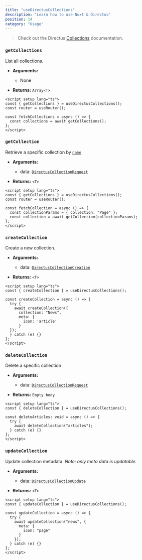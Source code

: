 ```yaml
---
title: "useDirectusCollections"
description: "Learn how to use Nuxt & Directus"
position: 14
category: "Usage"
---
```


> Check out the Directus [Collections](https://docs.directus.io/reference/collections/) documentation.

### `getCollections`

List all collections.

- **Arguments:**

  - None

- **Returns:** `Array<T>`

```vue [pages/collections.vue]
<script setup lang="ts">
const { getCollections } = useDirectusCollections();
const router = useRouter();

const fetchCollections = async () => {
  const collections = await getCollections();
};
</script>
```

### `getCollection`

Retrieve a specific collection by [`name`](https://docs.directus.io/reference/system/collections/#retrieve-a-collection)

- **Arguments:**

  - data: [`DirectusCollectionRequest`](https://github.com/Intevel/nuxt-directus/blob/master/src/runtime/types/index.d.ts#L95)

- **Returns:** `<T>`

```vue [pages/collections.vue]
<script setup lang="ts">
const { getCollections } = useDirectusCollections();
const router = useRouter();

const fetchCollection = async () => {
  const collectionParams = { collection: "Page" };
  const collection = await getCollection(collectionParams);
};
</script>
```

### `createCollection`

Create a new collection.

- **Arguments:**

  - data: [`DirectusCollectionCreation`](https://github.com/Intevel/nuxt-directus/blob/master/src/runtime/types/index.d.ts#122)

- **Returns:** `<T>`

```vue [pages/collection.vue]
<script setup lang="ts">
const { createCollection } = useDirectusCollections();

const createCollection = async () => {
  try {
    await createCollection({ 
      collection: "News", 
      meta: {
        icon: 'article'
      } 
  });
  } catch (e) {}
};
</script>
```

### `deleteCollection`

Delete a specific collection

- **Arguments:**

  - data: [`DirectusCollectionRequest`](https://github.com/Intevel/nuxt-directus/blob/master/src/runtime/types/index.d.ts#95)

- **Returns:** `Empty body`

```vue [pages/collection.vue]
<script setup lang="ts">
const { deleteCollection } = useDirectusCollections();

const deleteArticles: void = async () => {
  try {
    await deleteCollection("articles");
  } catch (e) {}
};
</script>
```

### `updateCollection`

Update collection metadata. _Note: only meta data is updatable._

- **Arguments:**

  - data: [`DirectusCollectionUpdate`](https://github.com/Intevel/nuxt-directus/blob/master/src/runtime/types/index.d.ts#131)

- **Returns:** `<T>`

```vue [pages/collection.vue]
<script setup lang="ts">
const { updateCollection } = useDirectusCollections();

const updateCollection = async () => {
  try {
    await updateCollection("news", {
      meta: {
        icon: "page"
      }
    });
  } catch (e) {}
};
</script>
```
